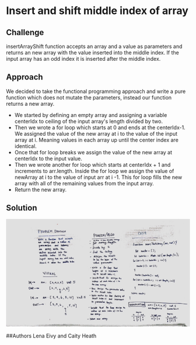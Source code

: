 # Insert and shift middle index of array


## Challenge
insertArrayShift function accepts an array and a value as parameters and returns an new array with the value inserted into the middle index. If the input array has an odd index it is inserted after the middle index. 


## Approach 
We decided to take the functional programming approach and write a pure function which does not mutate the parameters, instead our function returns a new array. <br>
<ul>
<li> We started by defining an empty array and assigning a variable centerIdx to ceiling of the input array's length divided by two.
<li>Then we wrote a for loop which starts at 0 and ends at the centerIdx-1. We assigned the value of the new array at i to the value of the input array at i. Meaning values in each array up until the center index are identical. 
<li> Once that for loop breaks we assign the value of the new array at centerIdx to the input value. 
<li>Then we wrote another for loop which starts at centerIdx + 1 and increments to arr.length. Inside the for loop we assign the value of newArray at i to the value of input arr at i -1. This for loop fills the new array with all of the remaining values from the input array.
<li>Return the new array.
 </ul>

## Solution
![](./assets/IMG_1025.JPG)

##Authors
Lena Eivy and Caity Heath